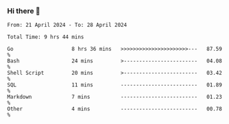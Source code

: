 ### Hi there 👋

<!--
**zhumeme/zhumeme** is a ✨ _special_ ✨ repository because its `README.md` (this file) appears on your GitHub profile.

Here are some ideas to get you started:

- 🔭 I’m currently working on ...
- 🌱 I’m currently learning ...
- 👯 I’m looking to collaborate on ...
- 🤔 I’m looking for help with ...
- 💬 Ask me about ...
- 📫 How to reach me: ...
- 😄 Pronouns: ...
- ⚡ Fun fact: ...
-->

<!--START_SECTION:waka-->

```all_time
From: 21 April 2024 - To: 28 April 2024

Total Time: 9 hrs 44 mins

Go                   8 hrs 36 mins   >>>>>>>>>>>>>>>>>>>>>>---   87.59 %
Bash                 24 mins         >------------------------   04.08 %
Shell Script         20 mins         >------------------------   03.42 %
SQL                  11 mins         -------------------------   01.89 %
Markdown             7 mins          -------------------------   01.23 %
Other                4 mins          -------------------------   00.78 %
```

<!--END_SECTION:waka-->

